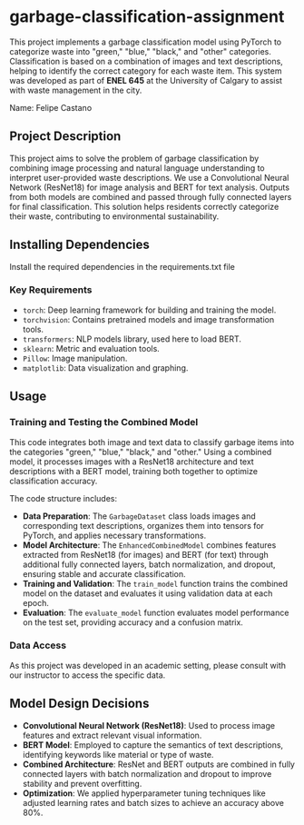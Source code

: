 # garbage-classification-assignment

This project implements a garbage classification model using PyTorch to categorize waste into "green," "blue," "black," and "other" categories. Classification is based on a combination of images and text descriptions, helping to identify the correct category for each waste item. This system was developed as part of **ENEL 645** at the University of Calgary to assist with waste management in the city.

Name: Felipe Castano 

## Project Description

This project aims to solve the problem of garbage classification by combining image processing and natural language understanding to interpret user-provided waste descriptions. We use a Convolutional Neural Network (ResNet18) for image analysis and BERT for text analysis. Outputs from both models are combined and passed through fully connected layers for final classification. This solution helps residents correctly categorize their waste, contributing to environmental sustainability.

## Installing Dependencies

Install the required dependencies in the requirements.txt file

### Key Requirements

- `torch`: Deep learning framework for building and training the model.
- `torchvision`: Contains pretrained models and image transformation tools.
- `transformers`: NLP models library, used here to load BERT.
- `sklearn`: Metric and evaluation tools.
- `Pillow`: Image manipulation.
- `matplotlib`: Data visualization and graphing.

## Usage

### Training and Testing the Combined Model

This code integrates both image and text data to classify garbage items into the categories "green," "blue," "black," and "other." Using a combined model, it processes images with a ResNet18 architecture and text descriptions with a BERT model, training both together to optimize classification accuracy.

The code structure includes:
- **Data Preparation**: The `GarbageDataset` class loads images and corresponding text descriptions, organizes them into tensors for PyTorch, and applies necessary transformations.
- **Model Architecture**: The `EnhancedCombinedModel` combines features extracted from ResNet18 (for images) and BERT (for text) through additional fully connected layers, batch normalization, and dropout, ensuring stable and accurate classification.
- **Training and Validation**: The `train_model` function trains the combined model on the dataset and evaluates it using validation data at each epoch.
- **Evaluation**: The `evaluate_model` function evaluates model performance on the test set, providing accuracy and a confusion matrix.

### Data Access

As this project was developed in an academic setting, please consult with our instructor to access the specific data.

## Model Design Decisions

- **Convolutional Neural Network (ResNet18)**: Used to process image features and extract relevant visual information.
- **BERT Model**: Employed to capture the semantics of text descriptions, identifying keywords like material or type of waste.
- **Combined Architecture**: ResNet and BERT outputs are combined in fully connected layers with batch normalization and dropout to improve stability and prevent overfitting.
- **Optimization**: We applied hyperparameter tuning techniques like adjusted learning rates and batch sizes to achieve an accuracy above 80%.
